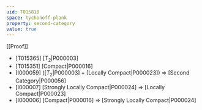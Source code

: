 ```yaml
---
uid: T015818
space: tychonoff-plank
property: second-category
value: true
---
```

[[Proof]]

* [T015365] [$T_2$|P000003]
* [T015351] [Compact|P000016]
* [I000059] ([$T_2$|P000003] + [Locally Compact|P000023]) => [Second Category|P000056]
* [I000007] [Strongly Locally Compact|P000024] => [Locally Compact|P000023]
* [I000006] [Compact|P000016] => [Strongly Locally Compact|P000024]

